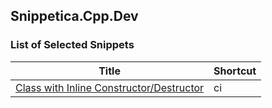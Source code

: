 ## Snippetica.Cpp.Dev

### List of Selected Snippets

Title | Shortcut
----- | --------
[Class with Inline Constructor/Destructor](class_with_inline_constructor_destructor.snippet)|ci
